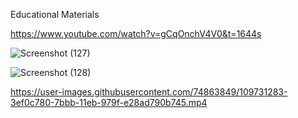 Educational Materials

https://www.youtube.com/watch?v=gCqOnchV4V0&t=1644s



![Screenshot (127)](https://user-images.githubusercontent.com/74863849/109731246-2e405180-7bbb-11eb-96af-cd80773bc71d.png)



![Screenshot (128)](https://user-images.githubusercontent.com/74863849/109731257-313b4200-7bbb-11eb-9b47-02cb1b6350f3.png)



https://user-images.githubusercontent.com/74863849/109731283-3ef0c780-7bbb-11eb-979f-e28ad790b745.mp4

